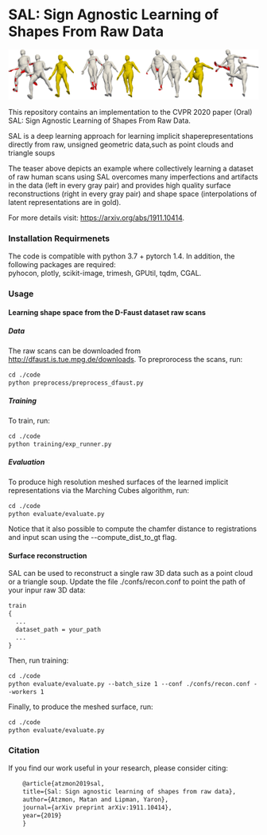 # SAL: Sign Agnostic Learning of Shapes From Raw Data
<p align="center">
  <img src="teaser2.png"/>
</p>

This repository contains an implementation to the CVPR 2020 paper (Oral) SAL: Sign Agnostic Learning of Shapes From Raw Data.

SAL is a deep learning approach for learning implicit shaperepresentations directly from raw, unsigned geometric data,such as point clouds and triangle soups

The teaser above depicts an example where collectively learning a dataset of raw human scans using SAL overcomes many imperfections and artifacts in the data (left in every gray pair) and provides high quality surface reconstructions (right in every gray pair) and shape space (interpolations of latent representations are in gold).

For more details visit: https://arxiv.org/abs/1911.10414.

### Installation Requirmenets
The code is compatible with python 3.7 + pytorch 1.4. In addition, the following packages are required:  
pyhocon, plotly, scikit-image, trimesh, GPUtil, tqdm, CGAL.

### Usage
#### Learning shape space from the D-Faust dataset raw scans
##### Data
The raw scans can be downloaded from http://dfaust.is.tue.mpg.de/downloads.
To preprorocess the scans, run:

```
cd ./code
python preprocess/preprocess_dfaust.py 
```
##### Training
To train, run:
```
cd ./code
python training/exp_runner.py
```
##### Evaluation
To produce high resolution meshed surfaces of the learned implicit representations via the Marching Cubes algorithm, run:
```
cd ./code
python evaluate/evaluate.py
```

Notice that it also possible to compute the chamfer distance to registrations and input scan using the --compute_dist_to_gt flag.

#### Surface reconstruction
SAL can be used to reconstruct a single raw 3D data such as a point cloud or a triangle soup. Update the file ./confs/recon.conf to point the path of your inpur raw 3D data:
```
train
{
  ...
  dataset_path = your_path
  ...
}
```
Then, run training:
```
cd ./code
python evaluate/evaluate.py --batch_size 1 --conf ./confs/recon.conf --workers 1 
```
Finally, to produce the meshed surface, run:
```
cd ./code
python evaluate/evaluate.py
```

### Citation
If you find our work useful in your research, please consider citing:

        @article{atzmon2019sal,
        title={Sal: Sign agnostic learning of shapes from raw data},
        author={Atzmon, Matan and Lipman, Yaron},
        journal={arXiv preprint arXiv:1911.10414},
        year={2019}
        }
	
